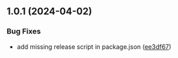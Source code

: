

## 1.0.1 (2024-04-02)


### Bug Fixes

* add missing release script in package.json ([ee3df67](https://github.com/ionSurf/automated-versioning/commit/ee3df679b51af04d06a8b875616c6ada8134f90e))
